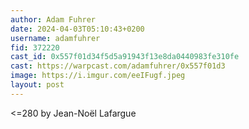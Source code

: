 ```yaml
---
author: Adam Fuhrer
date: 2024-04-03T05:10:43+0200
username: adamfuhrer
fid: 372220
cast_id: 0x557f01d34f5d5a91943f13e8da0440983fe310fe
cast: https://warpcast.com/adamfuhrer/0x557f01d3
image: https://i.imgur.com/eeIFugf.jpeg
layout: post
---
```

<=280 by Jean-Noël Lafargue  

<img src='https://i.imgur.com/eeIFugf.jpeg' alt='' referrerpolicy='no-referrer'/>
<img src='https://i.imgur.com/Rq6mofT.jpeg' alt='' referrerpolicy='no-referrer'/>
